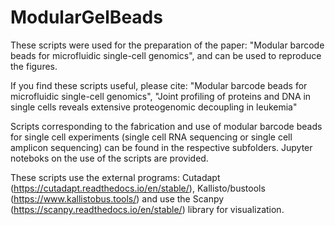 # ModularGelBeads

These scripts were used for the preparation of the paper: "Modular barcode beads for microfluidic single-cell genomics", and can be used to reproduce the figures.

If you find these scripts useful, please cite:
"Modular barcode beads for microfluidic single-cell genomics", 
"Joint profiling of proteins and DNA in single cells reveals extensive proteogenomic decoupling in leukemia"

Scripts corresponding to the fabrication and use of modular barcode beads for single cell experiments (single cell RNA sequencing or single cell amplicon sequencing) can be found in the respective subfolders. Jupyter noteboks on the use of the scripts are provided.

These scripts use the external programs: Cutadapt (https://cutadapt.readthedocs.io/en/stable/), Kallisto/bustools (https://www.kallistobus.tools/) and use the Scanpy (https://scanpy.readthedocs.io/en/stable/) library for visualization.
